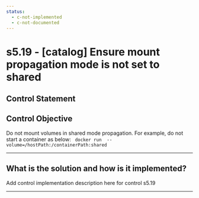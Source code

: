 ```yaml
---
status:
  - c-not-implemented
  - c-not-documented
---
```


# s5.19 - \[catalog\] Ensure mount propagation mode is not set to shared

## Control Statement

## Control Objective

Do not mount volumes in shared mode propagation.    For example, do not start a container as below:    ```  docker run  --volume=/hostPath:/containerPath:shared     ```

______________________________________________________________________

## What is the solution and how is it implemented?

Add control implementation description here for control s5.19

______________________________________________________________________
